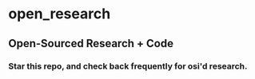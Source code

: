 # open_research
## Open-Sourced Research + Code
### Star this repo, and check back frequently for osi'd research.
